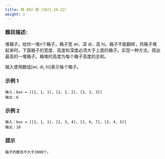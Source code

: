 ```yaml
---
title: 第 002 期（2021.10.22）
weight: 1
---
```


### 题目描述:

堆箱子。给你一堆n个箱子，箱子宽 wi、深 di、高 hi。箱子不能翻转，将箱子堆起来时，下面箱子的宽度、高度和深度必须大于上面的箱子。实现一种方法，搭出最高的一堆箱子。箱堆的高度为每个箱子高度的总和。

输入使用数组[wi, di, hi]表示每个箱子。

### 示例 1

```
输入：box = [[1, 1, 1], [2, 2, 2], [3, 3, 3]]
输出：6
```

### 示例 2

```
输入：box = [[1, 1, 1], [2, 3, 4], [2, 6, 7], [3, 4, 5]]
输出：10
```

### 提示

```
箱子的数目不大于3000个。
```
